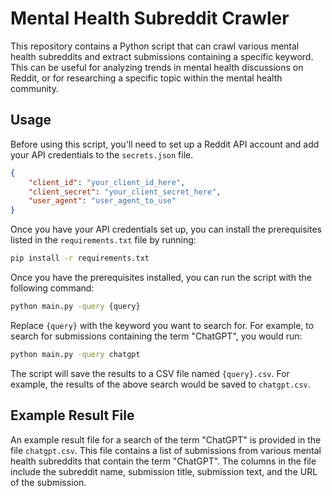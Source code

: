 # Mental Health Subreddit Crawler

This repository contains a Python script that can crawl various mental health subreddits and extract submissions containing a specific keyword. This can be useful for analyzing trends in mental health discussions on Reddit, or for researching a specific topic within the mental health community.

## Usage

Before using this script, you'll need to set up a Reddit API account and add your API credentials to the `secrets.json` file.

```json
{
    "client_id": "your_client_id_here",
    "client_secret": "your_client_secret_here",
    "user_agent": "user_agent_to_use"
}
```

Once you have your API credentials set up, you can install the prerequisites listed in the `requirements.txt` file by running:



```bash
pip install -r requirements.txt
```


Once you have the prerequisites installed, you can run the script with the following command:

```bash
python main.py -query {query}
```

Replace `{query}` with the keyword you want to search for. For example, to search for submissions containing the term "ChatGPT", you would run:

```bash
python main.py -query chatgpt
```

The script will save the results to a CSV file named `{query}.csv`. For example, the results of the above search would be saved to `chatgpt.csv`.

## Example Result File

An example result file for a search of the term "ChatGPT" is provided in the file `chatgpt.csv`. This file contains a list of submissions from various mental health subreddits that contain the term "ChatGPT". The columns in the file include the subreddit name, submission title, submission text, and the URL of the submission.
